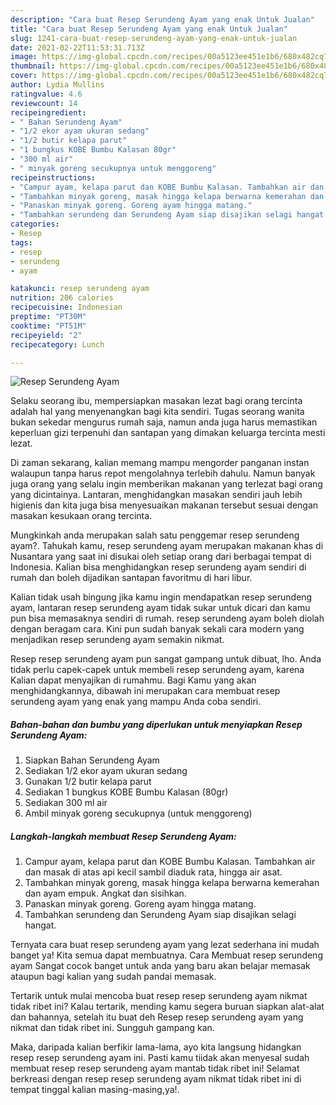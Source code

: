 ```yaml
---
description: "Cara buat Resep Serundeng Ayam yang enak Untuk Jualan"
title: "Cara buat Resep Serundeng Ayam yang enak Untuk Jualan"
slug: 1241-cara-buat-resep-serundeng-ayam-yang-enak-untuk-jualan
date: 2021-02-22T11:53:31.713Z
image: https://img-global.cpcdn.com/recipes/00a5123ee451e1b6/680x482cq70/resep-serundeng-ayam-foto-resep-utama.jpg
thumbnail: https://img-global.cpcdn.com/recipes/00a5123ee451e1b6/680x482cq70/resep-serundeng-ayam-foto-resep-utama.jpg
cover: https://img-global.cpcdn.com/recipes/00a5123ee451e1b6/680x482cq70/resep-serundeng-ayam-foto-resep-utama.jpg
author: Lydia Mullins
ratingvalue: 4.6
reviewcount: 14
recipeingredient:
- " Bahan Serundeng Ayam"
- "1/2 ekor ayam ukuran sedang"
- "1/2 butir kelapa parut"
- "1 bungkus KOBE Bumbu Kalasan 80gr"
- "300 ml air"
- " minyak goreng secukupnya untuk menggoreng"
recipeinstructions:
- "Campur ayam, kelapa parut dan KOBE Bumbu Kalasan. Tambahkan air dan masak di atas api kecil sambil diaduk rata, hingga air asat."
- "Tambahkan minyak goreng, masak hingga kelapa berwarna kemerahan dan ayam empuk. Angkat dan sisihkan."
- "Panaskan minyak goreng. Goreng ayam hingga matang."
- "Tambahkan serundeng dan Serundeng Ayam siap disajikan selagi hangat."
categories:
- Resep
tags:
- resep
- serundeng
- ayam

katakunci: resep serundeng ayam 
nutrition: 206 calories
recipecuisine: Indonesian
preptime: "PT30M"
cooktime: "PT51M"
recipeyield: "2"
recipecategory: Lunch

---
```



![Resep Serundeng Ayam](https://img-global.cpcdn.com/recipes/00a5123ee451e1b6/680x482cq70/resep-serundeng-ayam-foto-resep-utama.jpg)

Selaku seorang ibu, mempersiapkan masakan lezat bagi orang tercinta adalah hal yang menyenangkan bagi kita sendiri. Tugas seorang  wanita bukan sekedar mengurus rumah saja, namun anda juga harus memastikan keperluan gizi terpenuhi dan santapan yang dimakan keluarga tercinta mesti lezat.

Di zaman  sekarang, kalian memang mampu mengorder panganan instan walaupun tanpa harus repot mengolahnya terlebih dahulu. Namun banyak juga orang yang selalu ingin memberikan makanan yang terlezat bagi orang yang dicintainya. Lantaran, menghidangkan masakan sendiri jauh lebih higienis dan kita juga bisa menyesuaikan makanan tersebut sesuai dengan masakan kesukaan orang tercinta. 



Mungkinkah anda merupakan salah satu penggemar resep serundeng ayam?. Tahukah kamu, resep serundeng ayam merupakan makanan khas di Nusantara yang saat ini disukai oleh setiap orang dari berbagai tempat di Indonesia. Kalian bisa menghidangkan resep serundeng ayam sendiri di rumah dan boleh dijadikan santapan favoritmu di hari libur.

Kalian tidak usah bingung jika kamu ingin mendapatkan resep serundeng ayam, lantaran resep serundeng ayam tidak sukar untuk dicari dan kamu pun bisa memasaknya sendiri di rumah. resep serundeng ayam boleh diolah dengan beragam cara. Kini pun sudah banyak sekali cara modern yang menjadikan resep serundeng ayam semakin nikmat.

Resep resep serundeng ayam pun sangat gampang untuk dibuat, lho. Anda tidak perlu capek-capek untuk membeli resep serundeng ayam, karena Kalian dapat menyajikan di rumahmu. Bagi Kamu yang akan menghidangkannya, dibawah ini merupakan cara membuat resep serundeng ayam yang enak yang mampu Anda coba sendiri.

<!--inarticleads1-->

##### Bahan-bahan dan bumbu yang diperlukan untuk menyiapkan Resep Serundeng Ayam:

1. Siapkan  Bahan Serundeng Ayam
1. Sediakan 1/2 ekor ayam ukuran sedang
1. Gunakan 1/2 butir kelapa parut
1. Sediakan 1 bungkus KOBE Bumbu Kalasan (80gr)
1. Sediakan 300 ml air
1. Ambil  minyak goreng secukupnya (untuk menggoreng)




<!--inarticleads2-->

##### Langkah-langkah membuat Resep Serundeng Ayam:

1. Campur ayam, kelapa parut dan KOBE Bumbu Kalasan. Tambahkan air dan masak di atas api kecil sambil diaduk rata, hingga air asat.
1. Tambahkan minyak goreng, masak hingga kelapa berwarna kemerahan dan ayam empuk. Angkat dan sisihkan.
1. Panaskan minyak goreng. Goreng ayam hingga matang.
1. Tambahkan serundeng dan Serundeng Ayam siap disajikan selagi hangat.




Ternyata cara buat resep serundeng ayam yang lezat sederhana ini mudah banget ya! Kita semua dapat membuatnya. Cara Membuat resep serundeng ayam Sangat cocok banget untuk anda yang baru akan belajar memasak ataupun bagi kalian yang sudah pandai memasak.

Tertarik untuk mulai mencoba buat resep resep serundeng ayam nikmat tidak ribet ini? Kalau tertarik, mending kamu segera buruan siapkan alat-alat dan bahannya, setelah itu buat deh Resep resep serundeng ayam yang nikmat dan tidak ribet ini. Sungguh gampang kan. 

Maka, daripada kalian berfikir lama-lama, ayo kita langsung hidangkan resep resep serundeng ayam ini. Pasti kamu tiidak akan menyesal sudah membuat resep resep serundeng ayam mantab tidak ribet ini! Selamat berkreasi dengan resep resep serundeng ayam nikmat tidak ribet ini di tempat tinggal kalian masing-masing,ya!.

